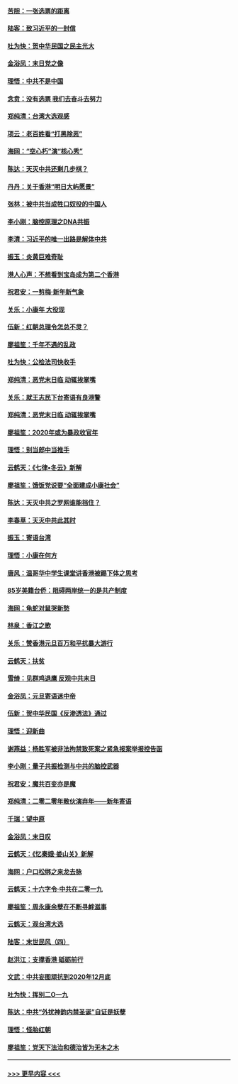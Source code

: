 #### [苦胆：一张选票的距离](../pages/nsc993/n11788914.md?t=01131555) 
#### [陆客：致习近平的一封信](../pages/nsc993/n11788867.md?t=01131555) 
#### [吐为快：贺中华民国之民主光大](../pages/nsc993/n11788618.md?t=01131555) 
#### [金浴凤：末日党之像](../pages/nsc993/n11787475.md?t=01131555) 
#### [理悟：中共不是中国](../pages/nsc993/n11787463.md?t=01131555) 
#### [念贲：没有选票  我们去奋斗去努力](../pages/nsc993/n11787398.md?t=01131555) 
#### [郑纯清：台湾大选观感](../pages/nsc993/n11786210.md?t=01131555) 
#### [项云：老百姓看“打黑除恶”](../pages/nsc993/n11785398.md?t=01131555) 
#### [海网：“空心朽”演“核心秀”](../pages/nsc993/n11783874.md?t=01131555) 
#### [陈达：天灭中共还剩几步棋？](../pages/nsc993/n11783719.md?t=01131555) 
#### [丹丹：关于香港“明日大屿愿景”](../pages/nsc993/n11783273.md?t=01131555) 
#### [张林：被中共当成牲口奴役的中国人](../pages/nsc993/n11782397.md?t=01131555) 
#### [李小刚：脑控原理之DNA共振](../pages/nsc993/n11780962.md?t=01131555) 
#### [李清：习近平的唯一出路是解体中共](../pages/nsc993/n11780866.md?t=01131555) 
#### [振玉：炎黄巨难奇耻](../pages/nsc993/n11779632.md?t=01131555) 
#### [港人心声：不想看到宝岛成为第二个香港](../pages/nsc993/n11778817.md?t=01131555) 
#### [祝君安：一剪梅‧新年新气象](../pages/nsc993/n11776340.md?t=01131555) 
#### [关乐：小康年 大役现](../pages/nsc993/n11774213.md?t=01131555) 
#### [伍新：红朝总理令怎总不灵？](../pages/nsc993/n11770813.md?t=01131555) 
#### [廖祖笙：千年不遇的乱政](../pages/nsc993/n11770373.md?t=01131555) 
#### [吐为快：公检法司快收手](../pages/nsc993/n11770359.md?t=01131555) 
#### [郑纯清：恶党末日临 动辄挨掌嘴](../pages/nsc993/n11769912.md?t=01131555) 
#### [关乐：就王志民下台寄语有良港警](../pages/nsc993/n11769903.md?t=01131555) 
#### [郑纯清：恶党末日临 动辄挨掌嘴](../pages/nsc993/n11769356.md?t=01131555) 
#### [廖祖笙：2020年或为暴政收官年](../pages/nsc993/n11768216.md?t=01131555) 
#### [理悟：别当郎中当推手](../pages/nsc993/n11768243.md?t=01131555) 
#### [云鹤天：《七律▪冬云》新解](../pages/nsc993/n11768204.md?t=01131555) 
#### [廖祖笙：饿饭党说要“全面建成小康社会”](../pages/nsc993/n11767482.md?t=01131555) 
#### [陈达：天灭中共之罗网谁能挡住？](../pages/nsc993/n11767465.md?t=01131555) 
#### [李春草：天灭中共此其时](../pages/nsc993/n11767452.md?t=01131555) 
#### [振玉：寄语台湾](../pages/nsc993/n11767432.md?t=01131555) 
#### [理悟：小康在何方](../pages/nsc993/n11767394.md?t=01131555) 
#### [唐风：温哥华中学生课堂讲香港被踢下体之思考](../pages/nsc993/n11766848.md?t=01131555) 
#### [85岁美籍台侨：阻碍两岸统一的是共产制度](../pages/nsc993/n11765043.md?t=01131555) 
#### [海网：龟蛇对鼠哭新愁](../pages/nsc993/n11764895.md?t=01131555) 
#### [林泉：香江之歌](../pages/nsc993/n11764415.md?t=01131555) 
#### [关乐：赞香港元旦百万和平抗暴大游行](../pages/nsc993/n11764382.md?t=01131555) 
#### [云鹤天：扶贫](../pages/nsc993/n11764245.md?t=01131555) 
#### [雪绮：见群鸡退鹰  反观中共末日](../pages/nsc993/n11762112.md?t=01131555) 
#### [金浴凤：元旦寄语迷中帝](../pages/nsc993/n11761788.md?t=01131555) 
#### [伍新：贺中华民国《反渗透法》通过](../pages/nsc993/n11761994.md?t=01131555) 
#### [理悟：迎新曲](../pages/nsc993/n11761152.md?t=01131555) 
#### [谢燕益：杨胜军被非法拘禁致死案之紧急报案举报控告函](../pages/nsc993/n11756134.md?t=01131555) 
#### [李小刚：量子共振检测与中共的脑控武器](../pages/nsc993/n11754518.md?t=01131555) 
#### [祝君安：魔共百变亦是魔](../pages/nsc993/n11754469.md?t=01131555) 
#### [郑纯清：二零二零年散伙演弃年——新年寄语](../pages/nsc993/n11754195.md?t=01131555) 
#### [千瑞：望中原](../pages/nsc993/n11754159.md?t=01131555) 
#### [金浴凤：末日叹](../pages/nsc993/n11752359.md?t=01131555) 
#### [云鹤天：《忆秦娥‧娄山关》新解](../pages/nsc993/n11752348.md?t=01131555) 
#### [海网：户口松绑之来龙去脉](../pages/nsc993/n11752328.md?t=01131555) 
#### [云鹤天：十六字令‧中共在二零一九](../pages/nsc993/n11752305.md?t=01131555) 
#### [廖祖笙：周永康余孽在不断寻衅滋事](../pages/nsc993/n11751013.md?t=01131555) 
#### [云鹤天：观台湾大选](../pages/nsc993/n11751007.md?t=01131555) 
#### [陆客：末世民风（四）](../pages/nsc993/n11749203.md?t=01131555) 
#### [赵洪江：支撑香港 砥砺前行](../pages/nsc993/n11748482.md?t=01131555) 
#### [文武：中共妄图顽抗到2020年12月底](../pages/nsc993/n11748446.md?t=01131555) 
#### [吐为快：挥别二O一九](../pages/nsc993/n11748411.md?t=01131555) 
#### [陈达：中共“外扰神韵内禁圣诞”自证是妖孽](../pages/nsc993/n11748226.md?t=01131555) 
#### [理悟：怪胎红朝](../pages/nsc993/n11748206.md?t=01131555) 
#### [廖祖笙：党天下法治和德治皆为无本之木](../pages/nsc993/n11748135.md?t=01131555) 

----
#### [ >>> 更早内容 <<< ](../indexes/nsc993-earlier.md)
